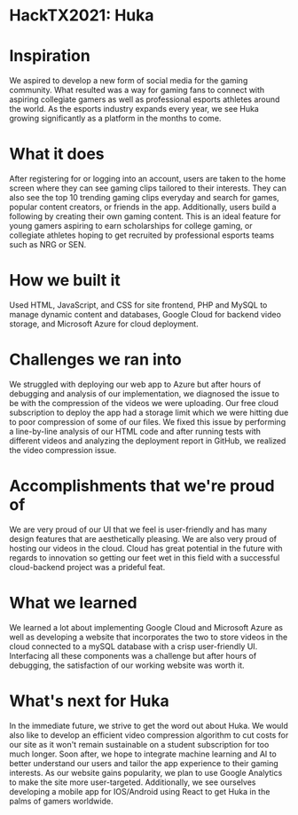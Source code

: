 # HackTX2021: Huka
# Inspiration
We aspired to develop a new form of social media for the gaming community. What resulted was a way for gaming fans to connect with aspiring collegiate gamers as well as professional esports athletes around the world. As the esports industry expands every year, we see Huka growing significantly as a platform in the months to come.

# What it does
After registering for or logging into an account, users are taken to the home screen where they can see gaming clips tailored to their interests. They can also see the top 10 trending gaming clips everyday and search for games, popular content creators, or friends in the app. Additionally, users build a following by creating their own gaming content. This is an ideal feature for young gamers aspiring to earn scholarships for college gaming, or collegiate athletes hoping to get recruited by professional esports teams such as NRG or SEN.

# How we built it
Used HTML, JavaScript, and CSS for site frontend, PHP and MySQL to manage dynamic content and databases, Google Cloud for backend video storage, and Microsoft Azure for cloud deployment.

# Challenges we ran into
We struggled with deploying our web app to Azure but after hours of debugging and analysis of our implementation, we diagnosed the issue to be with the compression of the videos we were uploading. Our free cloud subscription to deploy the app had a storage limit which we were hitting due to poor compression of some of our files. We fixed this issue by performing a line-by-line analysis of our HTML code and after running tests with different videos and analyzing the deployment report in GitHub, we realized the video compression issue.

# Accomplishments that we're proud of
We are very proud of our UI that we feel is user-friendly and has many design features that are aesthetically pleasing. We are also very proud of hosting our videos in the cloud. Cloud has great potential in the future with regards to innovation so getting our feet wet in this field with a successful cloud-backend project was a prideful feat.

# What we learned
We learned a lot about implementing Google Cloud and Microsoft Azure as well as developing a website that incorporates the two to store videos in the cloud connected to a mySQL database with a crisp user-friendly UI. Interfacing all these components was a challenge but after hours of debugging, the satisfaction of our working website was worth it.

# What's next for Huka
In the immediate future, we strive to get the word out about Huka. We would also like to develop an efficient video compression algorithm to cut costs for our site as it won't remain sustainable on a student subscription for too much longer. Soon after, we hope to integrate machine learning and AI to better understand our users and tailor the app experience to their gaming interests. As our website gains popularity, we plan to use Google Analytics to make the site more user-targeted. Additionally, we see ourselves developing a mobile app for IOS/Android using React to get Huka in the palms of gamers worldwide.
